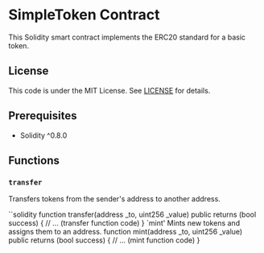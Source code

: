 # SimpleToken Contract

This Solidity smart contract implements the ERC20 standard for a basic token.

## License

This code is under the MIT License. See [LICENSE](LICENSE) for details.

## Prerequisites

- Solidity ^0.8.0

## Functions

### `transfer`

Transfers tokens from the sender's address to another address.

``solidity
function transfer(address _to, uint256 _value) public returns (bool success) {
    // ... (transfer function code)
}
`mint'
Mints new tokens and assigns them to an address.
function mint(address _to, uint256 _value) public returns (bool success) {
    // ... (mint function code)
}
